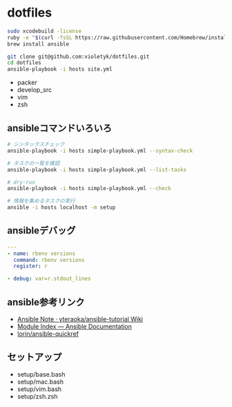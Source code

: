 dotfiles
========

```sh
sudo xcodebuild -license
ruby -e "$(curl -fsSL https://raw.githubusercontent.com/Homebrew/install/master/install)"
brew install ansible
```

```sh
git clone git@github.com:violetyk/dotfiles.git
cd dotfiles
ansible-playbook -i hosts site.yml
```

- packer
- develop_src
- vim
- zsh


## ansibleコマンドいろいろ

```sh
# シンタックスチェック
ansible-playbook -i hosts simple-playbook.yml --syntax-check

# タスクの一覧を確認
ansible-playbook -i hosts simple-playbook.yml --list-tasks

# dry-run
ansible-playbook -i hosts simple-playbook.yml --check

# 情報を集めるタスクの実行
ansible -i hosts localhost -m setup
```

## ansibleデバッグ

```yml
---
- name: rbenv versions
  command: rbenv versions
  register: r

- debug: var=r.stdout_lines
```

## ansible参考リンク
- [Ansible Note · yteraoka/ansible-tutorial Wiki](https://github.com/yteraoka/ansible-tutorial/wiki/Ansible-Note)
- [Module Index — Ansible Documentation](http://docs.ansible.com/ansible/modules_by_category.html)
- [lorin/ansible-quickref](https://github.com/lorin/ansible-quickref)

## セットアップ
- setup/base.bash
- setup/mac.bash
- setup/vim.bash
- setup/zsh.zsh
